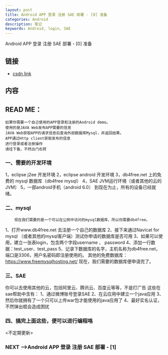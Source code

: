 ```yaml
---
layout: post
title: Android APP 登录 注册 SAE 部署 - [0] 准备
categories: Android
description: 笔记
keywords: Android, login, SAE
---
```


Android APP 登录 注册 SAE 部署 - [0] 准备

## 链接

* [csdn link](http://blog.csdn.net/mengwei2275/article/details/51537991)

##  内容

## READ ME：    
    如果你需要一个自己使用的APP登录和注册的Android demo。
    使用的是JAVA Web发布APP需要的信息
    JAVA Web获取APP的请求信息后查询外部数据库Mysql，并返回结果。
    APP通过Http client获取发布的信息
    进行登录或者注册操作
    请往下看，不然出门右转
    
### 一、需要的开发环境

  1，eclipse j2ee 开发环境
  2，eclipse android 开发环境
  3，db4free.net 上的免费的 mysql 数据库（db4free mysql）
  4，SAE JVM运行环境（或者其他的云的JVM）
  5，一部android手机（android 6.0）
      到现在为止，所有的设备已经就绪。
      
### 二、mysql

        现在我们需要的是一个可以在公网中访问的mysql数据库，所以你需要db4free。
  1、打开www.db4free.net 去注册一个自己的数据库
  2、接下来通过Navicat for mysql （或者其他的mysql客户端）测试你申请的数据库是否可用
  3、如果可以使用，建立一张表login，包含两个字段username 、 password
  4、添加一行数据：test_user、test_pass
  5、记录下数据库的名字，主机名称为db4free.net，端口是3306，用户名密码即注册使用的。
      其他的免费数据库：
          https://www.freemysqlhosting.net/
  现在，我们需要的数据库便申请完了。
  
### 三、SAE

  你可以去使用其他的云，包括阿里云、腾讯云、百度云等等，不是打广告
  这些在sae帮助中含有：
  1、通过微博账号登录SAE
  2、在云应用中建立一个java应用
  3、然后你就拥有了一个只可以上传war包才能使用的java应用了
  4、最好实名认证，不然弹出框会造成困扰

### 四、搞完上面这些，便可以进行编程咯

<不定期更新>

### NEXT -->Android APP 登录 注册 SAE 部署 - [1]
